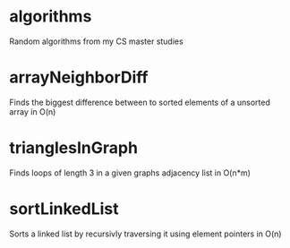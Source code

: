 # algorithms

Random algorithms from my CS master studies

# arrayNeighborDiff

Finds the biggest difference between to sorted elements of a unsorted array in O(n)

# trianglesInGraph

Finds loops of length 3 in a given graphs adjacency list in O(n\*m)

# sortLinkedList

Sorts a linked list by recursivly traversing it using element pointers in O(n)
